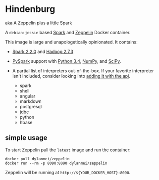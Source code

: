 # Hindenburg 

aka A Zeppelin plus a little Spark

A `debian:jessie` based [Spark](https://spark.apache.org/docs/latest/index.html) and [Zeppelin](http://zeppelin.apache.org) Docker container.

This image is large and unapologetically opinionated. It contains:

- [Spark 2.2.0](http://spark.apache.org/docs/2.2.0) and [Hadoop 2.7.3](http://hadoop.apache.org/docs/r2.7.3)
- [PySpark](http://spark.apache.org/docs/2.2.0/api/python) support with [Python 3.4](https://docs.python.org/3.4), [NumPy](http://www.numpy.org), and [SciPy](https://www.scipy.org/scipylib/index.html).

- A partial list of interpreters out-of-the-box. If your favorite interpreter isn't included, consider looking into [adding it with the api](http://zeppelin.apache.org/docs/0.7.3/manual/dynamicinterpreterload.html).
  - spark
  - shell
  - angular
  - markdown
  - postgresql
  - jdbc
  - python
  - hbase


## simple usage

To start Zeppelin pull the `latest` image and run the container:

```
docker pull dylanmei/zeppelin
docker run --rm -p 8090:8090 dylanmei/zeppelin
```

Zeppelin will be running at `http://${YOUR_DOCKER_HOST}:8090`.



